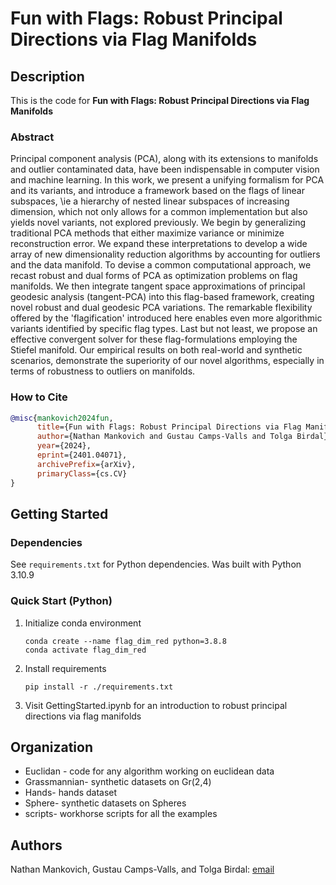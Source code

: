# Fun with Flags: Robust Principal Directions via Flag Manifolds

## Description

This is the code for **Fun with Flags: Robust Principal Directions via Flag Manifolds**

### Abstract
Principal component analysis (PCA), along with its extensions to manifolds and outlier contaminated data, have been indispensable in computer vision and machine learning. In this work, we present a unifying formalism for PCA and its variants, and introduce a framework based on the flags of linear subspaces, \ie a hierarchy of nested linear subspaces of increasing dimension, which not only allows for a common implementation but also yields novel variants, not explored previously. We begin by generalizing traditional PCA methods that either maximize variance or minimize reconstruction error. We expand these interpretations to develop a wide array of new dimensionality reduction algorithms by accounting for outliers and the data manifold. To devise a common computational approach, we recast robust and dual forms of PCA as optimization problems on flag manifolds. We then integrate tangent space approximations of principal geodesic analysis (tangent-PCA) into this flag-based framework, creating novel robust and dual geodesic PCA variations. The remarkable flexibility offered by the 'flagification' introduced here enables even more algorithmic variants identified by specific flag types. Last but not least, we propose an effective convergent solver for these flag-formulations employing the Stiefel manifold. Our empirical results on both real-world and synthetic scenarios, demonstrate the superiority of our novel algorithms, especially in terms of robustness to outliers on manifolds.

### How to Cite

```Bibtex
@misc{mankovich2024fun,
      title={Fun with Flags: Robust Principal Directions via Flag Manifolds}, 
      author={Nathan Mankovich and Gustau Camps-Valls and Tolga Birdal},
      year={2024},
      eprint={2401.04071},
      archivePrefix={arXiv},
      primaryClass={cs.CV}
}
```


## Getting Started

### Dependencies

See `requirements.txt` for Python dependencies. Was built with Python 3.10.9

### Quick Start (Python)

1. Initialize conda environment

    ```
    conda create --name flag_dim_red python=3.8.8
    conda activate flag_dim_red
    ```

1. Install requirements

    ```
    pip install -r ./requirements.txt
    ```

1. Visit GettingStarted.ipynb for an introduction to robust principal directions via flag manifolds


## Organization

* Euclidan - code for any algorithm working on euclidean data
* Grassmannian- synthetic datasets on Gr(2,4)
* Hands- hands dataset
* Sphere- synthetic datasets on Spheres
* scripts- workhorse scripts for all the examples


## Authors

Nathan Mankovich, Gustau Camps-Valls, and Tolga Birdal: [email](mailto:nathan.mankovich@gmail.com)

